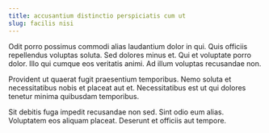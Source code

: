 ```yaml
---
title: accusantium distinctio perspiciatis cum ut
slug: facilis nisi
---
```


Odit porro possimus commodi alias laudantium dolor in qui. Quis officiis repellendus voluptas soluta. Sed dolores minus et. Qui et voluptate porro dolor. Illo qui cumque eos veritatis animi. Ad illum voluptas recusandae non.

Provident ut quaerat fugit praesentium temporibus. Nemo soluta et necessitatibus nobis et placeat aut et. Necessitatibus est ut qui dolores tenetur minima quibusdam temporibus.

Sit debitis fuga impedit recusandae non sed. Sint odio eum alias. Voluptatem eos aliquam placeat. Deserunt et officiis aut tempore.
